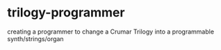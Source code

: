 # trilogy-programmer
creating a programmer to change a Crumar Trilogy into a programmable synth/strings/organ

